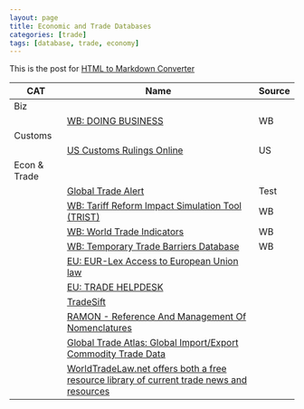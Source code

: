 ```yaml
---
layout: page
title: Economic and Trade Databases
categories: [trade]
tags: [database, trade, economy]
---
```

This is the post for [HTML to Markdown Converter](https://www.tablesgenerator.com/markdown_tables)





| CAT                                  | Name                                                                                                                                                                                                             | Source |
|--------------------------------------|------------------------------------------------------------------------------------------------------------------------------------------------------------------------------------------------------------------|--------|
| <span id="biz">Biz</span>            |                                                                                                                                                                                                                  |        |
|                                      | [WB: DOING BUSINESS](http://www.doingbusiness.org/)                                                                                                                                                              | WB     |
| <span id="customs">Customs</span>    |                                                                                                                                                                                                                  |        |
|                                      | [US Customs Rulings Online](https://rulings.cbp.gov/)                                                                                                                                                            | US     |
| <span id="trade">Econ & Trade</span> |                                                                                                                                                                                                                  |        |
|                                      | [Global Trade Alert](http://www.globaltradealert.org/)                                                                                                                                                           | Test   |
|                                      | [WB: Tariff Reform Impact Simulation Tool (TRIST)](http://web.worldbank.org/WBSITE/EXTERNAL/TOPICS/TRADE/0,,contentMDK:21537281~isCURL:Y~pagePK:210058~piPK:210062~theSitePK:239071,00.html)                     | WB     |
|                                      | [WB: World Trade Indicators](http://web.worldbank.org/WBSITE/EXTERNAL/TOPICS/TRADE/0,,contentMDK:22421950~pagePK:148956~piPK:216618~theSitePK:239071,00.html)                                                    | WB     |
|                                      | [WB: Temporary Trade Barriers Database](http://econ.worldbank.org/WBSITE/EXTERNAL/EXTDEC/EXTRESEARCH/EXTPROGRAMS/EXTTRADERESEARCH/0,,contentMDK:22561572~pagePK:64168182~piPK:64168060~theSitePK:544849,00.html) | WB     |
|                                      | [EU: EUR-Lex Access to European Union law](http://eur-lex.europa.eu/homepage.html;ELX_SESSIONID=np3vJy0TxnvqGTbQ9pGVppgPn5Wz1MhftVvSklXLTHJ1Yhx0V1tn!1478864509)                                                 |        |
|                                      | [EU: TRADE HELPDESK](http://trade.ec.europa.eu/tradehelp/)                                                                                                                                                       |        |
|                                      | [TradeSift](http://www.tradesift.com/default.aspx)                                                                                                                                                               |        |
|                                      | [RAMON - Reference And Management Of Nomenclatures](http://ec.europa.eu/eurostat/ramon/index.cfm?TargetUrl=DSP_PUB_WELC)                                                                                         |        |
|                                      | [Global Trade Atlas: Global Import/Export Commodity Trade Data](https://ihsmarkit.com/products/maritime-global-trade-atlas.html)                                                                                 |        |
|                                      | [WorldTradeLaw.net offers both a free resource library of current trade news and resources](http://www.worldtradelaw.net/index.php)                                                                              |        |
